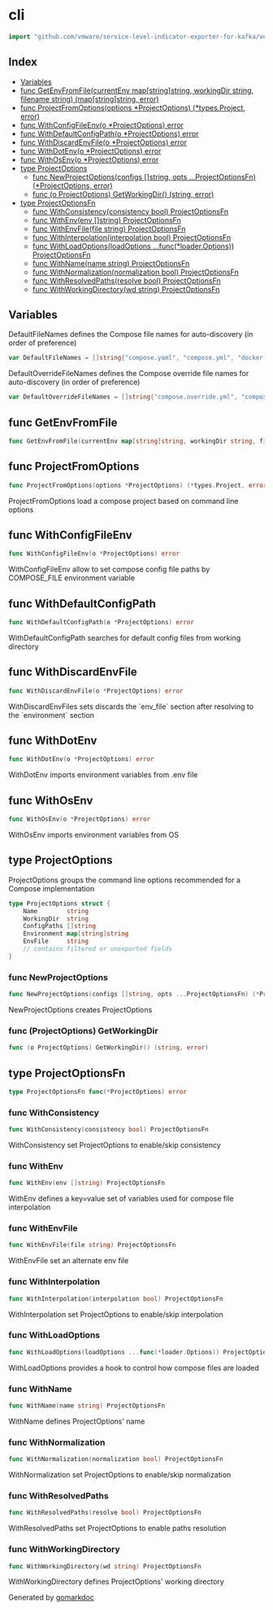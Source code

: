 <!-- Code generated by gomarkdoc. DO NOT EDIT -->

# cli

```go
import "github.com/vmware/service-level-indicator-exporter-for-kafka/vendor/github.com/compose-spec/compose-go/cli"
```

## Index

- [Variables](<#variables>)
- [func GetEnvFromFile(currentEnv map[string]string, workingDir string, filename string) (map[string]string, error)](<#func-getenvfromfile>)
- [func ProjectFromOptions(options *ProjectOptions) (*types.Project, error)](<#func-projectfromoptions>)
- [func WithConfigFileEnv(o *ProjectOptions) error](<#func-withconfigfileenv>)
- [func WithDefaultConfigPath(o *ProjectOptions) error](<#func-withdefaultconfigpath>)
- [func WithDiscardEnvFile(o *ProjectOptions) error](<#func-withdiscardenvfile>)
- [func WithDotEnv(o *ProjectOptions) error](<#func-withdotenv>)
- [func WithOsEnv(o *ProjectOptions) error](<#func-withosenv>)
- [type ProjectOptions](<#type-projectoptions>)
  - [func NewProjectOptions(configs []string, opts ...ProjectOptionsFn) (*ProjectOptions, error)](<#func-newprojectoptions>)
  - [func (o ProjectOptions) GetWorkingDir() (string, error)](<#func-projectoptions-getworkingdir>)
- [type ProjectOptionsFn](<#type-projectoptionsfn>)
  - [func WithConsistency(consistency bool) ProjectOptionsFn](<#func-withconsistency>)
  - [func WithEnv(env []string) ProjectOptionsFn](<#func-withenv>)
  - [func WithEnvFile(file string) ProjectOptionsFn](<#func-withenvfile>)
  - [func WithInterpolation(interpolation bool) ProjectOptionsFn](<#func-withinterpolation>)
  - [func WithLoadOptions(loadOptions ...func(*loader.Options)) ProjectOptionsFn](<#func-withloadoptions>)
  - [func WithName(name string) ProjectOptionsFn](<#func-withname>)
  - [func WithNormalization(normalization bool) ProjectOptionsFn](<#func-withnormalization>)
  - [func WithResolvedPaths(resolve bool) ProjectOptionsFn](<#func-withresolvedpaths>)
  - [func WithWorkingDirectory(wd string) ProjectOptionsFn](<#func-withworkingdirectory>)


## Variables

DefaultFileNames defines the Compose file names for auto\-discovery \(in order of preference\)

```go
var DefaultFileNames = []string{"compose.yaml", "compose.yml", "docker-compose.yml", "docker-compose.yaml"}
```

DefaultOverrideFileNames defines the Compose override file names for auto\-discovery \(in order of preference\)

```go
var DefaultOverrideFileNames = []string{"compose.override.yml", "compose.override.yaml", "docker-compose.override.yml", "docker-compose.override.yaml"}
```

## func GetEnvFromFile

```go
func GetEnvFromFile(currentEnv map[string]string, workingDir string, filename string) (map[string]string, error)
```

## func ProjectFromOptions

```go
func ProjectFromOptions(options *ProjectOptions) (*types.Project, error)
```

ProjectFromOptions load a compose project based on command line options

## func WithConfigFileEnv

```go
func WithConfigFileEnv(o *ProjectOptions) error
```

WithConfigFileEnv allow to set compose config file paths by COMPOSE\_FILE environment variable

## func WithDefaultConfigPath

```go
func WithDefaultConfigPath(o *ProjectOptions) error
```

WithDefaultConfigPath searches for default config files from working directory

## func WithDiscardEnvFile

```go
func WithDiscardEnvFile(o *ProjectOptions) error
```

WithDiscardEnvFiles sets discards the \`env\_file\` section after resolving to the \`environment\` section

## func WithDotEnv

```go
func WithDotEnv(o *ProjectOptions) error
```

WithDotEnv imports environment variables from .env file

## func WithOsEnv

```go
func WithOsEnv(o *ProjectOptions) error
```

WithOsEnv imports environment variables from OS

## type ProjectOptions

ProjectOptions groups the command line options recommended for a Compose implementation

```go
type ProjectOptions struct {
    Name        string
    WorkingDir  string
    ConfigPaths []string
    Environment map[string]string
    EnvFile     string
    // contains filtered or unexported fields
}
```

### func NewProjectOptions

```go
func NewProjectOptions(configs []string, opts ...ProjectOptionsFn) (*ProjectOptions, error)
```

NewProjectOptions creates ProjectOptions

### func \(ProjectOptions\) GetWorkingDir

```go
func (o ProjectOptions) GetWorkingDir() (string, error)
```

## type ProjectOptionsFn

```go
type ProjectOptionsFn func(*ProjectOptions) error
```

### func WithConsistency

```go
func WithConsistency(consistency bool) ProjectOptionsFn
```

WithConsistency set ProjectOptions to enable/skip consistency

### func WithEnv

```go
func WithEnv(env []string) ProjectOptionsFn
```

WithEnv defines a key=value set of variables used for compose file interpolation

### func WithEnvFile

```go
func WithEnvFile(file string) ProjectOptionsFn
```

WithEnvFile set an alternate env file

### func WithInterpolation

```go
func WithInterpolation(interpolation bool) ProjectOptionsFn
```

WithInterpolation set ProjectOptions to enable/skip interpolation

### func WithLoadOptions

```go
func WithLoadOptions(loadOptions ...func(*loader.Options)) ProjectOptionsFn
```

WithLoadOptions provides a hook to control how compose files are loaded

### func WithName

```go
func WithName(name string) ProjectOptionsFn
```

WithName defines ProjectOptions' name

### func WithNormalization

```go
func WithNormalization(normalization bool) ProjectOptionsFn
```

WithNormalization set ProjectOptions to enable/skip normalization

### func WithResolvedPaths

```go
func WithResolvedPaths(resolve bool) ProjectOptionsFn
```

WithResolvedPaths set ProjectOptions to enable paths resolution

### func WithWorkingDirectory

```go
func WithWorkingDirectory(wd string) ProjectOptionsFn
```

WithWorkingDirectory defines ProjectOptions' working directory



Generated by [gomarkdoc](<https://github.com/princjef/gomarkdoc>)
